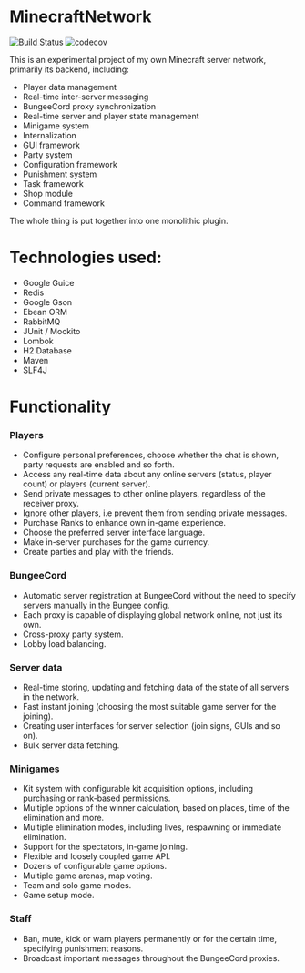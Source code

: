 # MinecraftNetwork

[![Build Status](https://travis-ci.org/riguron/MinecraftNetwork.svg?branch=master)](https://travis-ci.org/riguron/MinecraftNetwork)
[![codecov](https://codecov.io/gh/riguron/MinecraftNetwork/branch/master/graph/badge.svg)](https://codecov.io/gh/riguron/MinecraftNetwork)

This is an experimental project of my own Minecraft server network, primarily its backend, including:

- Player data management
- Real-time inter-server messaging
- BungeeCord proxy synchronization
- Real-time server and player state management
- Minigame system
- Internalization
- GUI framework
- Party system
- Configuration framework
- Punishment system
- Task framework
- Shop module
- Command framework

The whole thing is put together into one monolithic plugin.

# Technologies used:

- Google Guice
- Redis
- Google Gson
- Ebean ORM
- RabbitMQ
- JUnit / Mockito
- Lombok
- H2 Database
- Maven
- SLF4J

# Functionality

### Players

- Configure personal preferences, choose whether the chat is shown, party requests are enabled and so forth.
- Access any real-time data about any online servers (status, player count) or players (current server).
- Send private messages to other online players, regardless of the receiver proxy.
- Ignore other players, i.e prevent them from sending private messages. 
- Purchase Ranks to enhance own in-game experience.
- Choose the preferred server interface language.
- Make in-server purchases for the game currency. 
- Create parties and play with the friends.

### BungeeCord

- Automatic server registration at BungeeCord without the need to specify servers manually in the Bungee config.
- Each proxy is capable of displaying global network online, not just its own.
- Cross-proxy party system.
- Lobby load balancing.   

### Server data

- Real-time storing, updating and fetching data of the state of all servers in the network.
- Fast instant joining (choosing the most suitable game server for the joining).
- Creating user interfaces for server selection (join signs, GUIs and so on).
- Bulk server data fetching.

### Minigames

- Kit system with configurable kit acquisition options, including purchasing or rank-based permissions. 
- Multiple options of the winner calculation, based on places, time of the elimination and more.
- Multiple elimination modes, including lives, respawning or immediate elimination.
- Support for the spectators, in-game joining.
- Flexible and loosely coupled game API.
- Dozens of configurable game options.
- Multiple game arenas, map voting.
- Team and solo game modes.
- Game setup mode. 

### Staff

- Ban, mute, kick or warn players permanently or for the certain time, specifying punishment reasons.
- Broadcast important messages throughout the BungeeCord proxies.
